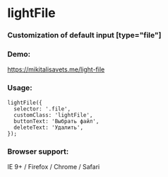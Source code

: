 # lightFile

### Customization of default input [type="file"]

### Demo:
https://mikitalisavets.me/light-file

### Usage:
```
lightFile({
  selector: '.file',
  customClass: 'lightFile',
  buttonText: 'Выбрать файл',
  deleteText: 'Удалить',
});
```

### Browser support:
IE 9+ / Firefox / Chrome  / Safari
